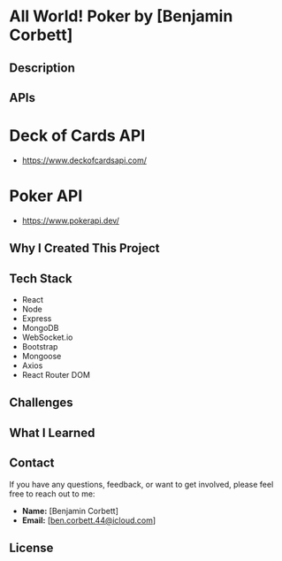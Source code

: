 # All World! Poker by [Benjamin Corbett]

## Description

## APIs

# Deck of Cards API

- https://www.deckofcardsapi.com/

# Poker API

- https://www.pokerapi.dev/

## Why I Created This Project

## Tech Stack

- React
- Node
- Express
- MongoDB
- WebSocket.io
- Bootstrap
- Mongoose
- Axios
- React Router DOM

## Challenges

## What I Learned

## Contact

If you have any questions, feedback, or want to get involved, please feel free to reach out to me:

- **Name:** [Benjamin Corbett]
- **Email:** [ben.corbett.44@icloud.com]

## License
